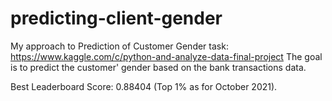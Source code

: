 # predicting-client-gender

My approach to Prediction of Customer Gender task: https://www.kaggle.com/c/python-and-analyze-data-final-project
The goal is to predict the customer' gender based on the bank transactions data.

Best Leaderboard Score: 0.88404 (Top 1% as for October 2021).